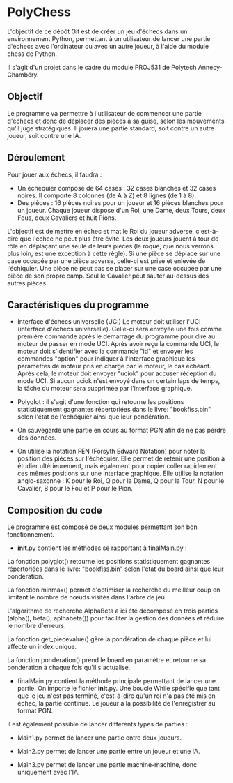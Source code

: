 # PolyChess

L'objectif de ce dépôt Git est de créer un jeu d'échecs dans un environnement Python, permettant à un utilisateur de lancer une partie d'échecs avec l'ordinateur ou avec un autre joueur, à l'aide du module chess de Python.

Il s'agit d'un projet dans le cadre du module PROJ531 de Polytech Annecy-Chambéry.


## Objectif
Le programme va permettre à l'utilisateur de commencer une partie d'échecs et donc de déplacer des pièces à sa guise, selon les mouvements qu'il juge stratégiques. Il jouera une partie standard, soit contre un autre joueur, soit contre une IA.

## Déroulement
Pour jouer aux échecs, il faudra :
- Un échéquier composé de 64 cases : 32 cases blanches et 32 cases noires. Il comporte 8 colonnes (de A à Z) et 8 lignes (de 1 à 8).
- Des pièces : 16 pièces noires pour un joueur et 16 pièces blanches pour un joueur. Chaque joueur dispose d'un Roi, une Dame, deux Tours, deux Fous, deux Cavaliers et huit Pions.

L'objectif est de mettre en échec et mat le Roi du joueur adverse, c'est-à-dire que l'échec ne peut plus être évité. Les deux joueurs jouent à tour de rôle en déplaçant une seule de leurs pièces  (le roque, que nous verrons plus loin, est une exception à cette règle). Si une pièce se déplace sur une case occupée par une pièce adverse, celle-ci est prise et enlevée de l’échiquier. Une pièce ne peut pas se placer sur une case occupée par une pièce de son propre camp. Seul le Cavalier peut sauter au-dessus des autres pièces.

## Caractéristiques du programme

- Interface d'échecs universelle (UCI)
Le moteur doit utiliser l'UCI (interface d'échecs universelle). Celle-ci sera envoyée une fois comme première commande après le démarrage du programme pour dire au moteur de passer en mode UCI. Après avoir reçu la commande UCI, le moteur doit s'identifier avec la commande "id" et envoyer les commandes "option" pour indiquer à l'interface graphique les paramètres de moteur pris en charge par le moteur, le cas échéant. Après cela, le moteur doit envoyer "uciok" pour accuser réception du mode UCI. Si aucun uciok n'est envoyé dans un certain laps de temps, la tâche du moteur sera supprimée par l'interface graphique.

- Polyglot : il s'agit d'une fonction qui retourne les positions statistiquement gagnantes répertoriées dans le livre: "bookfiss.bin" selon l'état de l'échéquier ainsi que leur pondération.

- On sauvegarde  une partie en cours au format PGN afin de ne pas perdre des données.

- On utilise la notation FEN (Forsyth Edward Notation) pour noter la position des pièces sur l'échéquier. Elle permet de retenir une position à étudier ultérieurement, mais également pour copier coller rapidement ces mêmes positions sur une interface graphique. Elle utilise la notation anglo-saxonne : K pour le Roi, Q pour la Dame, Q pour la Tour, N pour le Cavalier, B pour le Fou et P pour le Pion.

## Composition du code
Le programme est composé de deux modules permettant son bon fonctionnement.

- __init__.py contient les méthodes se rapportant à finalMain.py :

La fonction polyglot() retourne les positions statistiquement gagnantes répertoriées dans le livre: "bookfiss.bin" selon l'état du board ainsi que leur pondération.

La fonction minmax() permet d'optimiser la recherche du meilleur coup en limitant le nombre de nœuds visités dans l'arbre de jeu. 

L'algorithme de recherche AlphaBeta a ici été décomposé en trois parties (alpha(), beta(), aplhabeta()) pour faciliter la gestion des données et réduire le nombre d'erreurs.

La fonction get_piecevalue() gère la pondération de chaque pièce et lui affecte un index unique.

La fonction ponderation() prend le board en paramètre et retourne sa pondération à chaque fois qu'il s'actualise.

- finalMain.py contient la méthode principale permettant de lancer une partie.
On importe le fichier __init__.py.
Une boucle While spécifie que tant que le jeu n'est pas terminé, c'est-à-dire qu'un roi n'a pas été mis en échec, la partie continue. Le joueur a la possibilité de l'enregistrer au format PGN. 

Il est également possible de lancer différents types de parties :

- Main1.py permet de lancer une partie entre deux joueurs.

- Main2.py permet de lancer une partie entre un joueur et une IA.

- Main3.py permet de lancer une partie machine-machine, donc uniquement avec l'IA.





